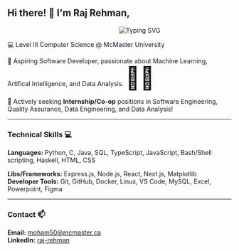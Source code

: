 ## Hi there! 👋 I'm Raj Rehman,

<p align = "center"
   
&nbsp;&nbsp;&nbsp;&nbsp;&nbsp;&nbsp;&nbsp;&nbsp;&nbsp;&nbsp;&nbsp;&nbsp;&nbsp;&nbsp;&nbsp;&nbsp;&nbsp;&nbsp;&nbsp;&nbsp;&nbsp;&nbsp;&nbsp;![Typing SVG](https://readme-typing-svg.demolab.com/?lines=Welcome+to+my+Github+Profile)
   
</p>

💻 Level III Computer Science @ McMaster University  

💬 Aspiring Software Developer, passionate about Machine Learning, Artifical Intelligence, and Data Analysis. <span style="font-size:50px;">👨‍💻</span>

💼 Actively seeking **Internship/Co-op** positions in Software Engineering, Quality Assurance, Data Engineering, and Data Analysis!

<!-- > [!IMPORTANT]
> Actively seeking **internship/Co-op** positions in Software Engineering, Data Engineering, and Data Analysis! -->

---
### Technical Skills 💻

**Languages:**   Python, C, Java, SQL, TypeScript, JavaScript, Bash/Shell scripting, Haskell, HTML, CSS 

**Libs/Frameworks:**   Express.js, Node.js, React, Next.js, Matplotlib  
**Developer Tools:**  Git, GitHub, Docker, Linux, VS Code, MySQL, Excel, Powerpoint, Figma  

---
### Contact 📫

**Email:** [moham50@mcmaster.ca](mailto:moham50@mcmaster.ca)  
**LinkedIn:** [raj-rehman](https://www.linkedin.com/in/raj-rehman/)
